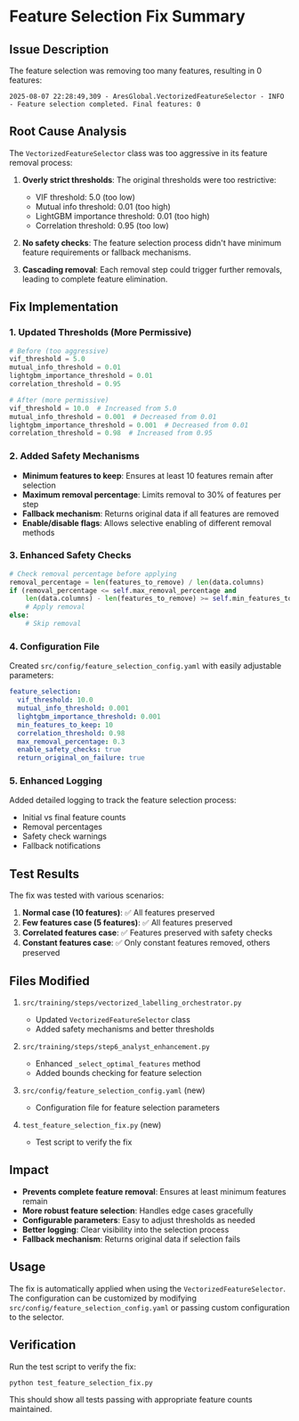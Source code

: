 # Feature Selection Fix Summary

## Issue Description

The feature selection was removing too many features, resulting in 0 features:
```
2025-08-07 22:28:49,309 - AresGlobal.VectorizedFeatureSelector - INFO - Feature selection completed. Final features: 0
```

## Root Cause Analysis

The `VectorizedFeatureSelector` class was too aggressive in its feature removal process:

1. **Overly strict thresholds**: The original thresholds were too restrictive:
   - VIF threshold: 5.0 (too low)
   - Mutual info threshold: 0.01 (too high)
   - LightGBM importance threshold: 0.01 (too high)
   - Correlation threshold: 0.95 (too low)

2. **No safety checks**: The feature selection process didn't have minimum feature requirements or fallback mechanisms.

3. **Cascading removal**: Each removal step could trigger further removals, leading to complete feature elimination.

## Fix Implementation

### 1. Updated Thresholds (More Permissive)

```python
# Before (too aggressive)
vif_threshold = 5.0
mutual_info_threshold = 0.01
lightgbm_importance_threshold = 0.01
correlation_threshold = 0.95

# After (more permissive)
vif_threshold = 10.0  # Increased from 5.0
mutual_info_threshold = 0.001  # Decreased from 0.01
lightgbm_importance_threshold = 0.001  # Decreased from 0.01
correlation_threshold = 0.98  # Increased from 0.95
```

### 2. Added Safety Mechanisms

- **Minimum features to keep**: Ensures at least 10 features remain after selection
- **Maximum removal percentage**: Limits removal to 30% of features per step
- **Fallback mechanism**: Returns original data if all features are removed
- **Enable/disable flags**: Allows selective enabling of different removal methods

### 3. Enhanced Safety Checks

```python
# Check removal percentage before applying
removal_percentage = len(features_to_remove) / len(data.columns)
if (removal_percentage <= self.max_removal_percentage and 
    len(data.columns) - len(features_to_remove) >= self.min_features_to_keep):
    # Apply removal
else:
    # Skip removal
```

### 4. Configuration File

Created `src/config/feature_selection_config.yaml` with easily adjustable parameters:

```yaml
feature_selection:
  vif_threshold: 10.0
  mutual_info_threshold: 0.001
  lightgbm_importance_threshold: 0.001
  min_features_to_keep: 10
  correlation_threshold: 0.98
  max_removal_percentage: 0.3
  enable_safety_checks: true
  return_original_on_failure: true
```

### 5. Enhanced Logging

Added detailed logging to track the feature selection process:
- Initial vs final feature counts
- Removal percentages
- Safety check warnings
- Fallback notifications

## Test Results

The fix was tested with various scenarios:

1. **Normal case (10 features)**: ✅ All features preserved
2. **Few features case (5 features)**: ✅ All features preserved  
3. **Correlated features case**: ✅ Features preserved with safety checks
4. **Constant features case**: ✅ Only constant features removed, others preserved

## Files Modified

1. `src/training/steps/vectorized_labelling_orchestrator.py`
   - Updated `VectorizedFeatureSelector` class
   - Added safety mechanisms and better thresholds

2. `src/training/steps/step6_analyst_enhancement.py`
   - Enhanced `_select_optimal_features` method
   - Added bounds checking for feature selection

3. `src/config/feature_selection_config.yaml` (new)
   - Configuration file for feature selection parameters

4. `test_feature_selection_fix.py` (new)
   - Test script to verify the fix

## Impact

- **Prevents complete feature removal**: Ensures at least minimum features remain
- **More robust feature selection**: Handles edge cases gracefully
- **Configurable parameters**: Easy to adjust thresholds as needed
- **Better logging**: Clear visibility into the selection process
- **Fallback mechanism**: Returns original data if selection fails

## Usage

The fix is automatically applied when using the `VectorizedFeatureSelector`. The configuration can be customized by modifying `src/config/feature_selection_config.yaml` or passing custom configuration to the selector.

## Verification

Run the test script to verify the fix:
```bash
python test_feature_selection_fix.py
```

This should show all tests passing with appropriate feature counts maintained. 